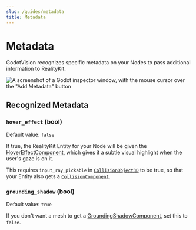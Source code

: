 ```yaml
---
slug: /guides/metadata
title: Metadata
---
```


# Metadata

GodotVision recognizes specific metadata on your Nodes to pass additional information to RealityKit.

![A screenshot of a Godot inspector window, with the mouse cursor over the "Add Metadata" button](/img/inspector_metadata.jpg)

## Recognized Metadata

### `hover_effect` (bool)

Default value: `false`

If true, the RealityKit Entity for your Node will be given the [HoverEffectComponent](https://developer.apple.com/documentation/realitykit/hovereffectcomponent), which gives it a subtle visual highlight when the user's gaze is on it.

This requires `input_ray_pickable` in [`CollisionObject3D`](https://docs.godotengine.org/en/stable/classes/class_collisionobject3d.html) to be true, so that your Entity also gets a [`CollisionComponent`](https://developer.apple.com/documentation/realitykit/collisioncomponent).

### `grounding_shadow` (bool)

Default value: `true`

If you don't want a mesh to get a [GroundingShadowComponent](https://developer.apple.com/documentation/realitykit/groundingshadowcomponent), set this to `false`.
